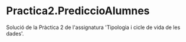 # Practica2.PrediccioAlumnes
Solució de la Pràctica 2 de l'assignatura 'Tipologia i cicle de vida de les dades'.
